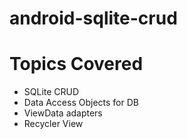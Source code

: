 # android-sqlite-crud
# Topics Covered
- SQLite CRUD
- Data Access Objects for DB
- ViewData adapters
- Recycler View
